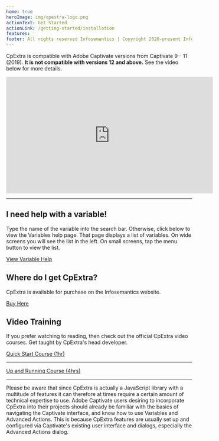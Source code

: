 ```yaml
---
home: true
heroImage: img/cpextra-logo.png
actionText: Get Started
actionLink: /getting-started/installation
features:
footer: All rights reserved Infosemantics | Copyright 2020-present Infosemantics
---
```

CpExtra is compatible with Adobe Captivate versions from Captivate 9 - 11 (2019). **It is not compatible with versions 12 and above.** See the video below for more details.

<div style="flex align-items:center"><iframe width="560" height="315" src="https://www.youtube.com/embed/csGCXwnkpTM" title="YouTube video player" frameborder="0" allow="accelerometer; autoplay; clipboard-write; encrypted-media; gyroscope; picture-in-picture; web-share" allowfullscreen></iframe></div>

----

<div class="features">
	<div class="feature hero">
		<h2>I need help with a variable!</h2>
		<p style="text-align:left;">Type the name of the variable into the search bar. Otherwise, click below to view the Variables help page. That page displays a list of variables. On wide screens you will see the list in the left. On small screens, tap the menu button to view the list.</p>
		<a href="/cpextra/variables/command.html" class="nav-link action-button">
		View Variable Help
		</a>
	</div>
	<div class="feature hero">
		<h2>Where do I get CpExtra?</h2>
		<p style="text-align:left;">CpExtra is available for purchase on the Infosemantics website.</p>
		<a href="https://infosemantics.com.au/about-cpextra/" class="nav-link action-button">
		Buy Here
		</a>
	</div>
	<div class="feature hero">
		<h2>Video Training</h2>
		<p style="text-align:left;">If you prefer watching to reading, then check out the official CpExtra video courses. Get taught by CpExtra's head developer.</p>
		<a href="https://infosemantics.com.au/about-cpextra-quick-start/" class="nav-link action-button">
		Quick Start Course (1hr)
		</a>
		<hr/>
		<a href="https://infosemantics.com.au/about-up-and-running-with-cpextra/" class="nav-link action-button">
		Up and Running Course (4hrs)
		</a>
	</div>
</div>

- - -

Please be aware that since CpExtra is actually a JavaScript library with a multitude of features it can therefore at times require a certain amount of technical expertise to use. Adobe Captivate users desiring to incorporate CpExtra into their projects should already be familiar with the basics of navigating the Captivate interface, and know how to use Variables and Advanced Actions.  This is because CpExtra features are usually set up and configured via Captivate's existing user interface and dialogs, especially the Advanced Actions dialog.
